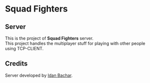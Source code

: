 # Squad Fighters

## Server

This is the project of **Squad Fighters** server.
<br/>
This project handles the multiplayer stuff for playing with other people
<br/>
using TCP-CLIENT.

## Credits

Server developed by <a href="https://www.linkedin.com/in/idanbachar/">Idan Bachar</a>.